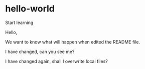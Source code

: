 # hello-world
Start learning

Hello,

We want to know what will happen when edited the README file.



I have changed, can you see me?


I have changed again, shall I overwrite local files?
